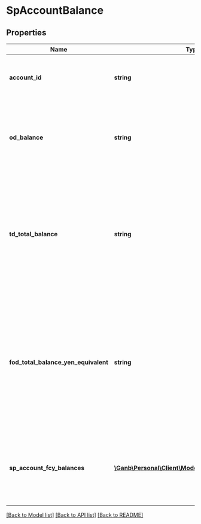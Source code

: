 # SpAccountBalance

## Properties
Name | Type | Description | Notes
------------ | ------------- | ------------- | -------------
**account_id** | **string** | 口座ID 半角英数字 つかいわけ口座を識別するID | 
**od_balance** | **string** | 円普通預金残高 半角数字　マイナス含む 該当しない場合は項目自体を設定しません | [optional] 
**td_total_balance** | **string** | 円定期預金（総額） 半角数字　マイナス含む つかいわけ口座に紐付いた、円定期預金の総残高 該当しない場合は項目自体を設定しません | [optional] 
**fod_total_balance_yen_equivalent** | **string** | 外貨普通預金（総評価額） 半角数字　マイナス含む つかいわけ口座に紐付いた、外貨普通預金の総残高を円に換算した額 該当しない場合は項目自体を設定しません | [optional] 
**sp_account_fcy_balances** | [**\Ganb\Personal\Client\Model\SpAccountFcyBalance[]**](SpAccountFcyBalance.md) | つかわけ口座外貨残高情報リスト 該当する情報が無い場合は、空のリストを返却します | [optional] 

[[Back to Model list]](../README.md#documentation-for-models) [[Back to API list]](../README.md#documentation-for-api-endpoints) [[Back to README]](../README.md)


